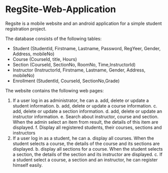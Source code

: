 # RegSite-Web-Application
Regsite is a mobile website and an android application for a simple student registration project.

<p>The database consists of the following tables:
<ul>
  <li>Student (StudentId, Firstname, Lastname, Password, RegYeer, Gender, Address, mobileNo)</li>
  <li>Course (CourseId, title, Hours)</li>
  <li>Section (CourseId, SectionNo, RoomNo, Time,InstructorId)</li> 
  <li>Instructor (InstructorId, Firstname, Lastname, Gender, Address, mobileNo)</li>
  <li>Enrollment (StudentId, CourseId, SectionNo,Grade)</li></ul></p>
  
The website contains the following web pages:  
1.	If a user log in as administrator, he can
  a.	add, delete  or update a student information.
  b.	add, delete  or update a course information.
  c.	add, delete  or update a section information.
  d.	add, delete  or update an instructor information.
  e.	Search about instructor, course and section. When the admin select an item from result, the details of this item are displayed.
  f.	Display all registered students, their courses, sections and instructors
2.	If a user log in as a student, he can
  a.	display all courses. When the student selects a course, the details of the course and its sections are displayed.
  b.	display all sections for a course. When the student selects a section, the details of the section and its instructor are displayed.
  c.	If a student select a course, a section and an instructor, he can register himself easily. 
